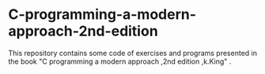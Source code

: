 # C-programming-a-modern-approach-2nd-edition
This repository contains some code of exercises and programs presented in the book "C programming a modern approach ,2nd edition ,k.King" . 
